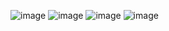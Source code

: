 ![image](https://github.com/Area51Crew/OB-M2-Browning/blob/main/photo_2022-11-13_00-19-57.jpg)
![image](https://github.com/Area51Crew/OB-M2-Browning/blob/main/photo_2022-11-13_00-26-01.jpg)
![image](https://github.com/Area51Crew/OB-M2-Browning/blob/main/photo_2022-11-13_00-23-40.jpg)
![image](https://github.com/Area51Crew/OB-M2-Browning/blob/main/photo_2022-11-13_00-30-00.jpg)

